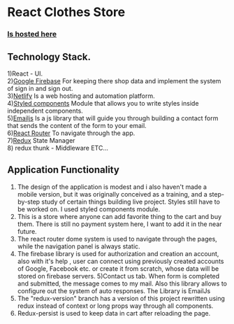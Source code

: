 # React Clothes Store
### [Is hosted here](https://golden-kashata-473707.netlify.app/)

## Technology Stack.
1)React - UI. \
2)[Google Firebase](https://firebase.google.com/) For keeping there shop data and implement the system of sign in and sign out. \
3)[Netlify](https://app.netlify.com/) Is a web hosting and automation platform. \
4)[Styled components](https://styled-components.com/) Module that allows you to write styles inside independent components. \
5)[Emailjs](https://www.emailjs.com/) Is a js library that will guide you through building a contact form that sends the content of the form to your email. \
6)[React Router](https://reactrouter.com/en/main) To navigate through the app.\
7)[Redux](https://es.redux.js.org/) State Manager \
8) redux thunk - Middleware
ETC...

## Application Functionality
1) The design of the application is modest and i also haven't made a mobile version, but it was originally conceived as a training, and a step-by-step study of certain things building live project. Styles still have to be worked on. I used styled components module.
2) This is a store where anyone can add favorite thing to the cart and buy them. There is still no payment system here, I want to add it in the near future.
3) The react router dome system is used to navigate through the pages, while the navigation panel is always static.
4) The firebase library is used for authorization and creation an account, also with it's help , user can connect using previously created accounts of Google, Facebook etc. or create it from scratch, whose data will be stored on firebase servers.
5)Contact us tab. When form is completed and submitted, the message comes to my mail. Also this library allows to configure out  the system of auto responses. The Library is EmailJs 
6) The "redux-version" branch has a version of this project rewritten using redux instead of context or long props way through all components.
7) Redux-persist is used to keep data in cart after reloading the page.

